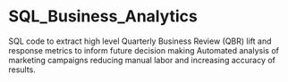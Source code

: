 # SQL_Business_Analytics
SQL code to extract high level Quarterly Business Review (QBR) lift and response metrics to inform future decision making  Automated analysis of marketing campaigns reducing manual labor and increasing accuracy of results.
